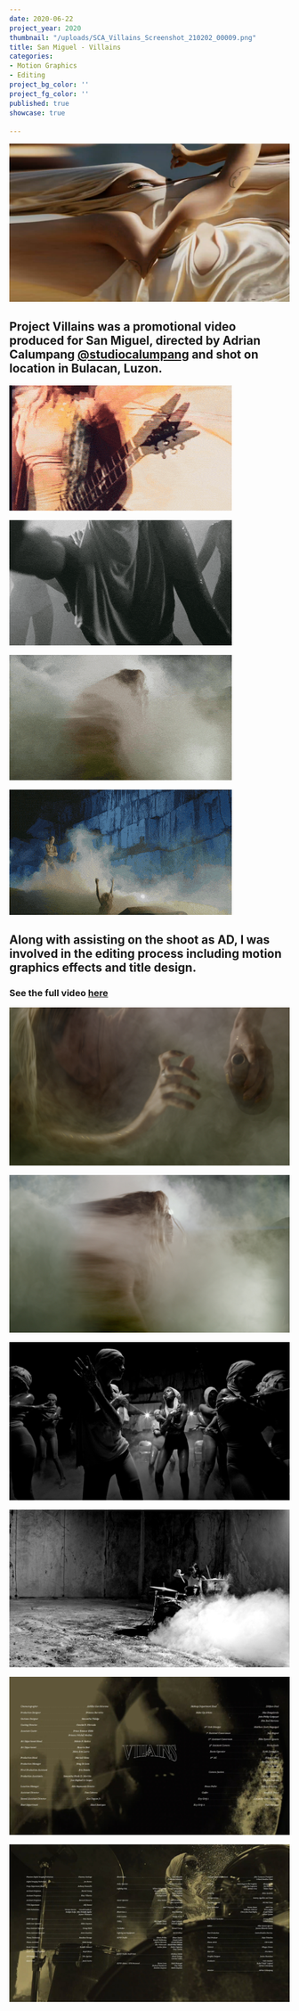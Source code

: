 ```yaml
---
date: 2020-06-22
project_year: 2020
thumbnail: "/uploads/SCA_Villains_Screenshot_210202_00009.png"
title: San Miguel - Villains
categories:
- Motion Graphics
- Editing
project_bg_color: ''
project_fg_color: ''
published: true
showcase: true

---
```

![](/uploads/SMB_VillainsScreenshot_00006.jpg)

## Project Villains was a promotional video produced for San Miguel, directed by Adrian Calumpang [@studiocalumpang](https://www.instagram.com/studiocalumpang/) and shot on location in Bulacan, Luzon.

<gallery class="col-2">

![](/uploads/smb_villains_01.gif)

![](/uploads/smb_villains_02.gif)

![](/uploads/smb_villains_03.gif)

![](/uploads/smb_villains_04.gif)

</gallery>

## Along with assisting on the shoot as AD, I was involved in the editing process including motion graphics effects and title design.

### See the full video [here](https://www.instagram.com/tv/CFCJwg5nJNt/ "Villains - Video on Instagram")

<gallery class="col-2">

![](/uploads/SMB_VillainsScreenshot_00008.jpg)

![](/uploads/SMB_VillainsScreenshot_00009.jpg)

![](/uploads/SMB_VillainsScreenshot_00010.jpg)

![](/uploads/SMB_VillainsScreenshot_00011.jpg)

![](/uploads/SMB_VillainsScreenshot_00002.jpg)

![](/uploads/SMB_VillainsScreenshot_00003.jpg)

</gallery>
